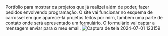 Portfolio para mostrar os projetos que já realizei além de poder, fazer pedidos envolvendo programação.
O site vai funcionar no esquema de carrossel em que aparece-lá projetos feitos por mim, também uma parte de contato onde será apresentado um formulário. O formulário vai captar a mensagem enviar para o meu email.
![Captura de tela 2024-07-01 123159](https://github.com/Gustavo8989/Portfolio/assets/140418719/f99c51e5-03a8-434f-86ba-391670e5484a)
